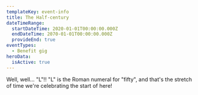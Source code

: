 ```yaml
---
templateKey: event-info
title: The Half-century
dateTimeRange:
  startDateTime: 2020-01-01T00:00:00.000Z
  endDateTime: 2070-01-01T00:00:00.000Z
  provideEnd: true
eventTypes:
  - Benefit gig
heroData:
  isActive: true
---
```

Well, well... "L"!! "L" is the Roman numeral for "fifty", and that's the stretch of time we're celebrating the start of here!
